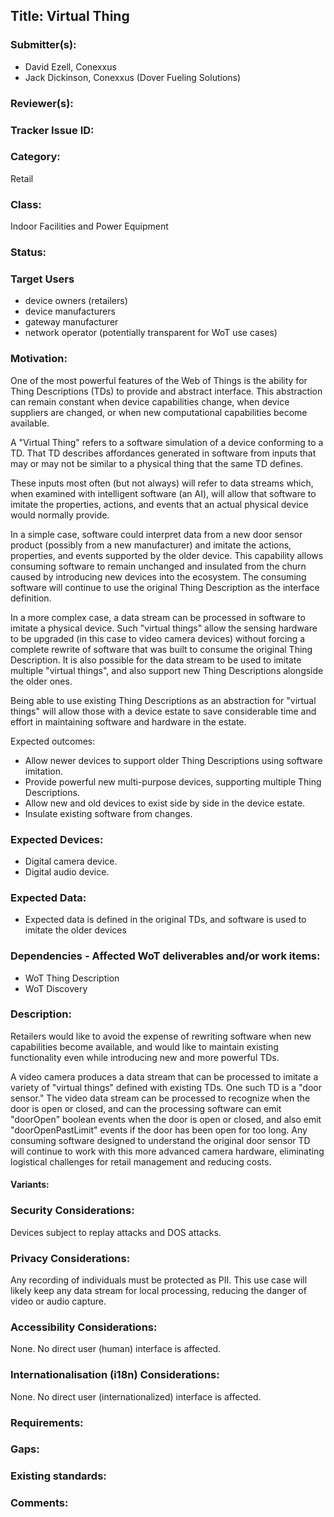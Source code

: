 ## Title: Virtual Thing

### Submitter(s): 

- David Ezell, Conexxus
- Jack Dickinson, Conexxus (Dover Fueling Solutions)

### Reviewer(s):

### Tracker Issue ID:

### Category:

Retail

### Class: 

Indoor Facilities and Power Equipment

### Status: 

### Target Users
- device owners (retailers)
- device manufacturers
- gateway manufacturer
- network operator (potentially transparent for WoT use cases)

### Motivation:

One of the most powerful features of the Web of Things is the ability for Thing Descriptions (TDs) to provide and abstract interface.  This abstraction can remain constant when device capabilities change, when device suppliers are changed, or when new computational capabilities become available.

A "Virtual Thing" refers to a software simulation of a device conforming to a TD.  That TD describes affordances generated in software from inputs that may or may not be similar to a physical thing that the same TD defines.  

These inputs most often (but not always) will refer to data streams which, when examined with intelligent software (an AI), will allow that software to imitate the properties, actions, and events that an actual physical device would normally provide.

In a simple case, software could interpret data from a new door sensor product (possibly from a new manufacturer) and imitate the actions, properties, and events supported by the older device.  This capability allows consuming software to remain unchanged and insulated from the churn caused by introducing new devices into the ecosystem.  The consuming software will continue to use the original Thing Description as the interface definition.

In a more complex case, a data stream can be processed in software to imitate a physical device.  Such "virtual things" allow the sensing hardware to be upgraded (in this case to video camera devices) without forcing a complete rewrite of software that was built to consume the original Thing Description.  It is also possible for the data stream to be used to imitate multiple "virtual things", and also support new Thing Descriptions alongside the older ones.

Being able to use existing Thing Descriptions as an abstraction for "virtual things" will allow those with a device estate to save considerable time and effort in maintaining software and hardware in the estate.

Expected outcomes:
- Allow newer devices to support older Thing Descriptions using software imitation.
- Provide powerful new multi-purpose devices, supporting multiple Thing Descriptions.
- Allow new and old devices to exist side by side in the device estate.
- Insulate existing software from changes.

### Expected Devices:

- Digital camera device.
- Digital audio device.

### Expected Data:
- Expected data is defined in the original TDs, and software is used to imitate the older devices

### Dependencies - Affected WoT deliverables and/or work items:

- WoT Thing Description
- WoT Discovery

### Description:

Retailers would like to avoid the expense of rewriting software when new capabilities become available, and would like to maintain existing functionality even while introducing new and more powerful TDs.

A video camera produces a data stream that can be processed to imitate a variety of "virtual things" defined with existing TDs.  One such TD is a "door sensor."  The video data stream can be processed to recognize when the door is open or closed, and can the processing software can emit "doorOpen" boolean events when the door is open or closed, and also emit "doorOpenPastLimit" events if the door has been open for too long.  Any consuming software designed to understand the original door sensor TD will continue to work with this more advanced camera hardware, eliminating logistical challenges for retail management and reducing costs.

#### Variants:

### Security Considerations:

Devices subject to replay attacks and DOS attacks.

### Privacy Considerations:

Any recording of individuals must be protected as PII.  This use case will likely keep any data stream for local processing, reducing the danger of video or audio capture.

### Accessibility Considerations:

None. No direct user (human) interface is affected.

### Internationalisation (i18n) Considerations:

None.  No direct user (internationalized) interface is affected.

### Requirements:

### Gaps:

### Existing standards:

### Comments:


